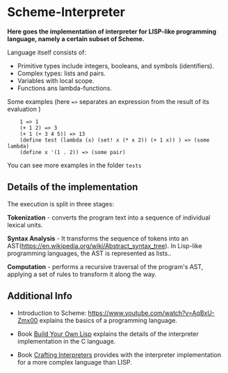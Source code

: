 # Scheme-Interpreter

**Here goes the implementation of interpreter for LISP-like programming language, namely a certain subset of Scheme.**

Language itself consists of:
- Primitive types include integers, booleans, and symbols (identifiers).
- Complex types: lists and pairs.
- Variables with local scope.
- Functions ans lambda-functions.

Some examples (here `=>` separates an expression from the result of its evaluation )

```
    1 => 1
    (+ 1 2) => 3
    (+ 1 (+ 3 4 5)) => 13
    (define test (lambda (x) (set! x (* x 2)) (+ 1 x)) ) => (some lambda)
    (define x '(1 . 2)) => (some pair)
```
You can see more examples in the folder `tests`

## Details of the implementation
The execution is split in three stages:

**Tokenization** - converts the program text into a sequence of individual lexical units.

**Syntax Analysis** - It transforms the sequence of tokens into an AST(https://en.wikipedia.org/wiki/Abstract_syntax_tree). In Lisp-like programming languages, the AST is represented as lists..

**Computation** - performs a recursive traversal of the program's AST, applying a set of rules to transform it along the way.

## Additional Info

* Introduction to Scheme: https://www.youtube.com/watch?v=AqBxU-Zmx00 explains the basics of a programming language.

* Book [Build Your Own Lisp](http://www.buildyourownlisp.com/) explains the details of the interpreter implementation in the C language.

* Book [Crafting Interpreters](http://craftinginterpreters.com/) provides with the interpreter implementation for a more complex language than LISP.
